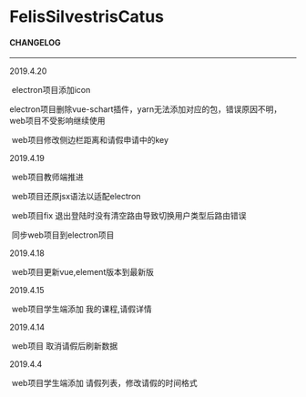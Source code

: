 # FelisSilvestrisCatus

#### CHANGELOG

-------------------

2019.4.20

​	electron项目添加icon

​	electron项目删除vue-schart插件，yarn无法添加对应的包，错误原因不明，web项目不受影响继续使用

​	web项目修改侧边栏距离和请假申请中的key

2019.4.19

​	web项目教师端推进

​	web项目还原jsx语法以适配electron

​	web项目fix 退出登陆时没有清空路由导致切换用户类型后路由错误

​	同步web项目到electron项目

2019.4.18

​	web项目更新vue,element版本到最新版

2019.4.15

​	web项目学生端添加 我的课程,请假详情

2019.4.14

​	web项目 取消请假后刷新数据

2019.4.4

​	web项目学生端添加 请假列表，修改请假的时间格式